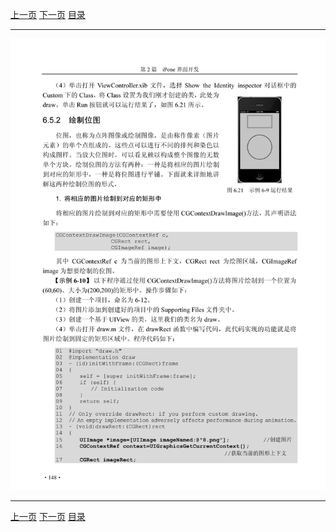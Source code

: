 [上一页](159.md) [下一页](161.md) [目录](../README.md)

***

![160](../images/160.png)

***

[上一页](159.md) [下一页](161.md) [目录](../README.md)